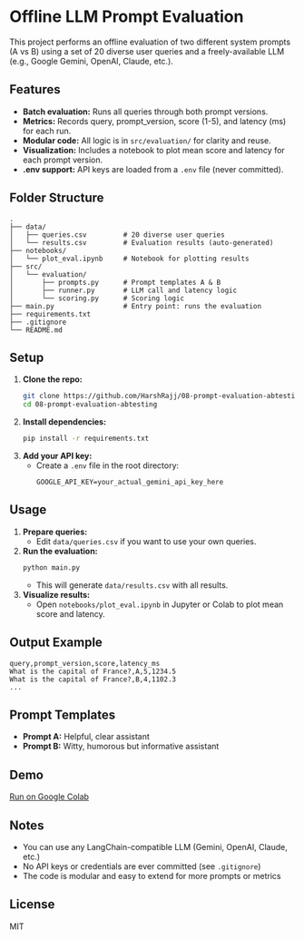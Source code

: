 # Offline LLM Prompt Evaluation

This project performs an offline evaluation of two different system prompts (A vs B) using a set of 20 diverse user queries and a freely-available LLM (e.g., Google Gemini, OpenAI, Claude, etc.).

## Features
- **Batch evaluation:** Runs all queries through both prompt versions.
- **Metrics:** Records query, prompt_version, score (1-5), and latency (ms) for each run.
- **Modular code:** All logic is in `src/evaluation/` for clarity and reuse.
- **Visualization:** Includes a notebook to plot mean score and latency for each prompt version.
- **.env support:** API keys are loaded from a `.env` file (never committed).

## Folder Structure
```
.
├── data/
│   ├── queries.csv         # 20 diverse user queries
│   └── results.csv         # Evaluation results (auto-generated)
├── notebooks/
│   └── plot_eval.ipynb     # Notebook for plotting results
├── src/
│   └── evaluation/
│       ├── prompts.py      # Prompt templates A & B
│       ├── runner.py       # LLM call and latency logic
│       └── scoring.py      # Scoring logic
├── main.py                 # Entry point: runs the evaluation
├── requirements.txt
├── .gitignore
└── README.md
```

## Setup
1. **Clone the repo:**
   ```bash
   git clone https://github.com/HarshRajj/08-prompt-evaluation-abtesting.git
   cd 08-prompt-evaluation-abtesting
   ```
2. **Install dependencies:**
   ```bash
   pip install -r requirements.txt
   ```
3. **Add your API key:**
   - Create a `.env` file in the root directory:
     ```
     GOOGLE_API_KEY=your_actual_gemini_api_key_here
     ```

## Usage
1. **Prepare queries:**
   - Edit `data/queries.csv` if you want to use your own queries.
2. **Run the evaluation:**
   ```bash
   python main.py
   ```
   - This will generate `data/results.csv` with all results.
3. **Visualize results:**
   - Open `notebooks/plot_eval.ipynb` in Jupyter or Colab to plot mean score and latency.

## Output Example
```
query,prompt_version,score,latency_ms
What is the capital of France?,A,5,1234.5
What is the capital of France?,B,4,1102.3
...
```

## Prompt Templates
- **Prompt A:** Helpful, clear assistant
- **Prompt B:** Witty, humorous but informative assistant

## Demo 
[Run on Google Colab](https://colab.research.google.com/drive/1u_xwRZ5v1f0pnlVcMp08RhIUwmGuB9mi?usp=sharing)

## Notes
- You can use any LangChain-compatible LLM (Gemini, OpenAI, Claude, etc.)
- No API keys or credentials are ever committed (see `.gitignore`)
- The code is modular and easy to extend for more prompts or metrics

## License
MIT
